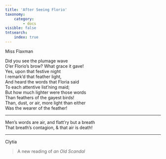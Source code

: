 ```yaml
---
title: 'After Seeing Florio'
taxonomy:
    category:
        - docs
visible: false
tntsearch:
    index: true
---
```


<div class="author">Miss Flaxman</div>

Did you see the plumage wave  
O’er Florio’s brow? What grace it gave!  
Yes, upon that festive night  
I remark’d that feather light,  
And heard the words that Floria said  
To each attentive list’ning maid;  
But how much lighter were those words  
Than feathers of the gayest birds!  
Than, dust, or air, more light than either  
Was the wearer of the feather!  
  
---

Men’s words are air, and flatt’ry but a breath  
That breath’s contagion, & that air is death!  

---  
  
Clytia  
  
> A new reading of *an Old Scandal*